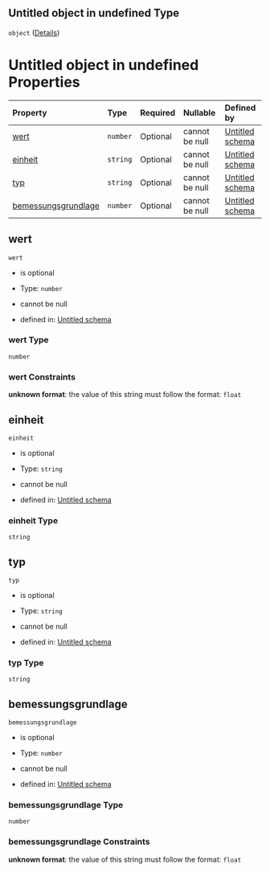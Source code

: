 ## Untitled object in undefined Type

`object` ([Details](gemeinderabatt.md))

# Untitled object in undefined Properties

| Property                                    | Type     | Required | Nullable       | Defined by                                                                                                                                                                                                       |
| :------------------------------------------ | :------- | :------- | :------------- | :--------------------------------------------------------------------------------------------------------------------------------------------------------------------------------------------------------------- |
| [wert](#wert)                               | `number` | Optional | cannot be null | [Untitled schema](gemeinderabatt-properties-wert.md "https://raw.githubusercontent.com/conuti-gmbh/bo4e-schema/master/schemas/v1/com/Gemeinderabatt.schema.json#/properties/wert")                               |
| [einheit](#einheit)                         | `string` | Optional | cannot be null | [Untitled schema](gemeinderabatt-properties-einheit.md "https://raw.githubusercontent.com/conuti-gmbh/bo4e-schema/master/schemas/v1/com/Gemeinderabatt.schema.json#/properties/einheit")                         |
| [typ](#typ)                                 | `string` | Optional | cannot be null | [Untitled schema](gemeinderabatt-properties-typ.md "https://raw.githubusercontent.com/conuti-gmbh/bo4e-schema/master/schemas/v1/com/Gemeinderabatt.schema.json#/properties/typ")                                 |
| [bemessungsgrundlage](#bemessungsgrundlage) | `number` | Optional | cannot be null | [Untitled schema](gemeinderabatt-properties-bemessungsgrundlage.md "https://raw.githubusercontent.com/conuti-gmbh/bo4e-schema/master/schemas/v1/com/Gemeinderabatt.schema.json#/properties/bemessungsgrundlage") |

## wert



`wert`

*   is optional

*   Type: `number`

*   cannot be null

*   defined in: [Untitled schema](gemeinderabatt-properties-wert.md "https://raw.githubusercontent.com/conuti-gmbh/bo4e-schema/master/schemas/v1/com/Gemeinderabatt.schema.json#/properties/wert")

### wert Type

`number`

### wert Constraints

**unknown format**: the value of this string must follow the format: `float`

## einheit



`einheit`

*   is optional

*   Type: `string`

*   cannot be null

*   defined in: [Untitled schema](gemeinderabatt-properties-einheit.md "https://raw.githubusercontent.com/conuti-gmbh/bo4e-schema/master/schemas/v1/com/Gemeinderabatt.schema.json#/properties/einheit")

### einheit Type

`string`

## typ



`typ`

*   is optional

*   Type: `string`

*   cannot be null

*   defined in: [Untitled schema](gemeinderabatt-properties-typ.md "https://raw.githubusercontent.com/conuti-gmbh/bo4e-schema/master/schemas/v1/com/Gemeinderabatt.schema.json#/properties/typ")

### typ Type

`string`

## bemessungsgrundlage



`bemessungsgrundlage`

*   is optional

*   Type: `number`

*   cannot be null

*   defined in: [Untitled schema](gemeinderabatt-properties-bemessungsgrundlage.md "https://raw.githubusercontent.com/conuti-gmbh/bo4e-schema/master/schemas/v1/com/Gemeinderabatt.schema.json#/properties/bemessungsgrundlage")

### bemessungsgrundlage Type

`number`

### bemessungsgrundlage Constraints

**unknown format**: the value of this string must follow the format: `float`

